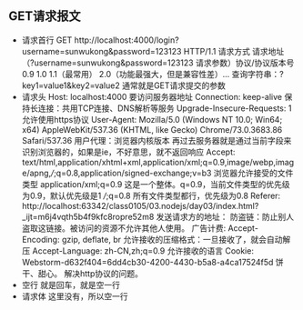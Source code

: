 ## GET请求报文
* 请求首行
  GET http://localhost:4000/login?username=sunwukong&password=123123 HTTP/1.1
    请求方式 请求地址（?username=sunwukong&password=123123 请求参数）协议/协议版本号 0.9 1.0 1.1（最常用） 2.0（功能最强大，但是兼容性差）...
    查询字符串：?key1=value1&key2=value2 通常就是GET请求提交的参数
* 请求头
  Host: localhost:4000
    要访问服务器地址
  Connection: keep-alive
    保持长连接：共用TCP连接、DNS解析等服务
  Upgrade-Insecure-Requests: 1
    允许使用https协议
  User-Agent: Mozilla/5.0 (Windows NT 10.0; Win64; x64) AppleWebKit/537.36 (KHTML, like Gecko) Chrome/73.0.3683.86 Safari/537.36
    用户代理：浏览器内核版本
    再过去服务器就是通过当前字段来识别浏览器的，如果是ie，不好意思，就不返回响应
  Accept: text/html,application/xhtml+xml,application/xml;q=0.9,image/webp,image/apng,*/*;q=0.8,application/signed-exchange;v=b3
    浏览器允许接受的文件类型
    application/xml;q=0.9 这是一个整体。q=0.9，当前文件类型的优先级为0.9，默认优先级是1
    */*;q=0.8 所有文件类型都行，优先级为0.8
  Referer: http://localhost:63342/class0105/03.nodejs/day03/index.html?_ijt=m6j4vqth5b4f9kfc8ropre52m8
    发送请求方的地址：
      防盗链：防止别人盗取这链接。被访问的资源不允许其他人使用。
      广告计费: 
  Accept-Encoding: gzip, deflate, br
    允许接收的压缩格式：一旦接收了，就会自动解压
  Accept-Language: zh-CN,zh;q=0.9
    允许接收的语言
  Cookie: Webstorm-d632f404=6dd4cb30-4200-4430-b5a8-a4ca17524f5d
    饼干、甜心。  解决http协议的问题。
* 空行
  就是回车，就是空一行
* 请求体
  这里没有，所以空一行




